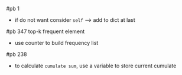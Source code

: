 #pb 1
* if do not want consider `self` --> add to dict at last

#pb 347 top-k frequent element
* use counter to build frequency list

#pb 238
* to calculate `cumulate sum`, use a variable to store current cumulate